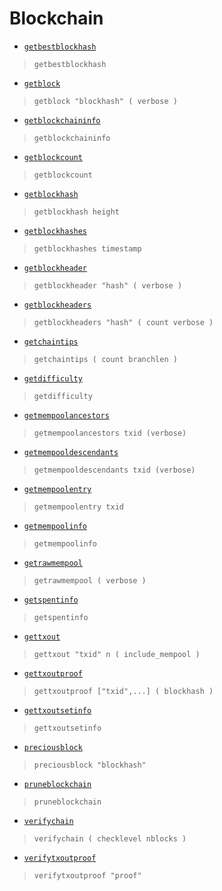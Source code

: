 # Blockchain
* [`getbestblockhash`](getbestblockhash.md)
> `getbestblockhash`

* [`getblock`](getblock.md)
> `getblock "blockhash" ( verbose )`

* [`getblockchaininfo`](getblockchaininfo.md)
> `getblockchaininfo`

* [`getblockcount`](getblockcount.md)
> `getblockcount`

* [`getblockhash`](getblockhash.md)
> `getblockhash height`

* [`getblockhashes`](getblockhashes.md)
> `getblockhashes timestamp`

* [`getblockheader`](getblockheader.md)
> `getblockheader "hash" ( verbose )`

* [`getblockheaders`](getblockheaders.md)
> `getblockheaders "hash" ( count verbose )`

* [`getchaintips`](getchaintips.md)
> `getchaintips ( count branchlen )`

* [`getdifficulty`](getdifficulty.md)
> `getdifficulty`

* [`getmempoolancestors`](getmempoolancestors.md)
> `getmempoolancestors txid (verbose)`

* [`getmempooldescendants`](getmempooldescendants.md)
> `getmempooldescendants txid (verbose)`

* [`getmempoolentry`](getmempoolentry.md)
> `getmempoolentry txid`

* [`getmempoolinfo`](getmempoolinfo.md)
> `getmempoolinfo`

* [`getrawmempool`](getrawmempool.md)
> `getrawmempool ( verbose )`

* [`getspentinfo`](getspentinfo.md)
> `getspentinfo`

* [`gettxout`](gettxout.md)
> `gettxout "txid" n ( include_mempool )`

* [`gettxoutproof`](gettxoutproof.md)
> `gettxoutproof ["txid",...] ( blockhash )`

* [`gettxoutsetinfo`](gettxoutsetinfo.md)
> `gettxoutsetinfo`

* [`preciousblock`](preciousblock.md)
> `preciousblock "blockhash"`

* [`pruneblockchain`](pruneblockchain.md)
> `pruneblockchain`

* [`verifychain`](verifychain.md)
> `verifychain ( checklevel nblocks )`

* [`verifytxoutproof`](verifytxoutproof.md)
> `verifytxoutproof "proof"`

